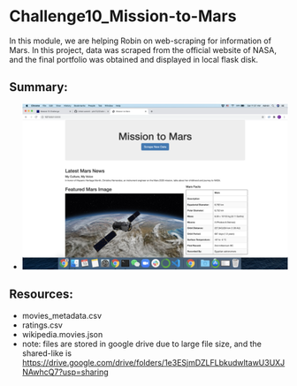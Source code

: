 # Challenge10_Mission-to-Mars

In this module, we are helping Robin on web-scraping for information of Mars. In this project, data was scraped from the official website of NASA, and the final portfolio was obtained and displayed in local flask disk. 

## Summary:
* ![Portfolio](\images\Mars_Portfolio_1.png)

## Resources:
* movies_metadata.csv
* ratings.csv
* wikipedia.movies.json
* note: files are stored in google drive due to large file size, and the shared-like is https://drive.google.com/drive/folders/1e3ESjmDZLFLbkudwltawU3UXJNAwhcQ7?usp=sharing
